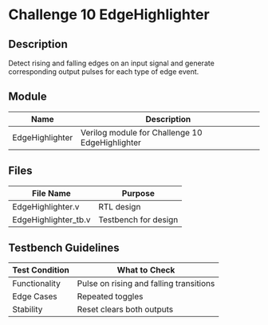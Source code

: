 # Challenge 10 EdgeHighlighter

## Description
Detect rising and falling edges on an input signal and generate corresponding output pulses for each type of edge event.

## Module
| Name             | Description                                      |
|------------------|--------------------------------------------------|
| EdgeHighlighter  | Verilog module for Challenge 10 EdgeHighlighter |

## Files
| File Name            | Purpose              |
|----------------------|----------------------|
| EdgeHighlighter.v    | RTL design           |
| EdgeHighlighter_tb.v | Testbench for design |

## Testbench Guidelines
| Test Condition   | What to Check                            |
|------------------|------------------------------------------|
| Functionality     | Pulse on rising and falling transitions |
| Edge Cases        | Repeated toggles                        |
| Stability         | Reset clears both outputs               |
